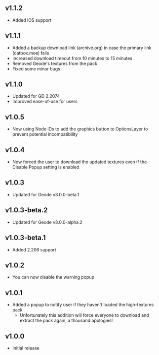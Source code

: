 ## v1.1.2
- Added iOS support
## v1.1.1
- Added a backup download link (archive.org) in case the primary link (catbox.moe) fails
- Increased download timeout from 10 minutes to 15 minutes
- Removed Geode's textures from the pack
- Fixed some minor bugs
## v1.1.0
- Updated for GD 2.2074
- Improved ease-of-use for users
## v1.0.5
- Now using Node IDs to add the graphics button to OptionsLayer to prevent potential incompatibility
## v1.0.4
- Now forced the user to download the updated textures even if the Disable Popup setting is enabled
## v1.0.3
- Updated for Geode v3.0.0-beta.1
## v1.0.3-beta.2
- Updated for Geode v3.0.0-alpha.2
## v1.0.3-beta.1
- Added 2.206 support
## v1.0.2
- You can now disable the warning popup
## v1.0.1
- Added a popup to notify user if they haven't loaded the high-textures pack
  - Unfortunately this addition will force everyone to download and extract the pack again, a thousand apologies!
## v1.0.0
- Initial release
